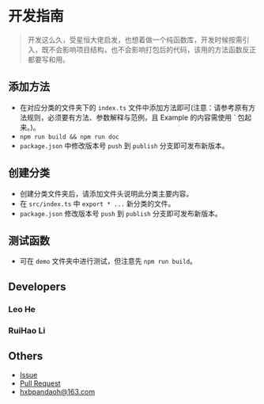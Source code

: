 # 开发指南

> 开发这么久，受星恒大佬启发，也想着做一个纯函数库，开发时候按需引入，既不会影响项目结构，也不会影响打包后的代码，该用的方法函数反正都要写和用。

## 添加方法

* 在对应分类的文件夹下的 `index.ts` 文件中添加方法即可(注意：请参考原有方法规则，必须要有方法、参数解释与范例，且 Example 的内容需使用 \` 包起来。)。
* `npm run build && npm run doc`
* `package.json` 中修改版本号 `push` 到 `publish` 分支即可发布新版本。

## 创建分类

* 创建分类文件夹后，请添加文件头说明此分类主要内容。
* 在 `src/index.ts` 中 `export * ...` 新分类的文件。
* `package.json` 修改版本号 `push` 到 `publish` 分支即可发布新版本。

## 测试函数

* 可在 `demo` 文件夹中进行测试，但注意先 `npm run build`。

## Developers

### Leo He
### RuiHao Li

## Others

* [Issue](https://github.com/pandaoh/js-xxx/issues)
* [Pull Request](https://github.com/pandaoh/js-xxx/pulls)
* [hxbpandaoh@163.com](mailto:hxbpandaoh@163.com)
